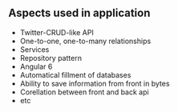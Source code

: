 ## Aspects used in application

- Twitter-CRUD-like API
- One-to-one, one-to-many relationships
- Services
- Repository pattern
- Angular 6
- Automatical fillment of databases
- Ability to save information from front in bytes
- Corellation between front and back api
- etc